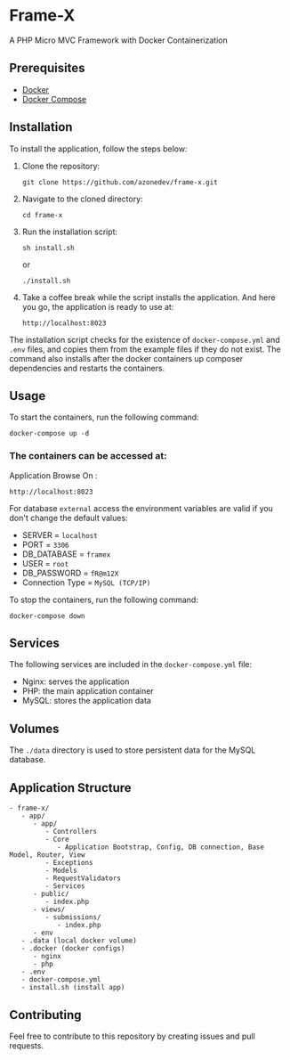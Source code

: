 # Frame-X

A PHP Micro MVC Framework with Docker Containerization

## Prerequisites

- [Docker](https://www.digitalocean.com/community/tutorials/how-to-install-and-use-docker-compose-on-ubuntu-20-04)
- [Docker Compose](https://www.digitalocean.com/community/tutorials/how-to-install-and-use-docker-compose-on-ubuntu-20-04)

## Installation

To install the application, follow the steps below:

1. Clone the repository:

   ```
   git clone https://github.com/azonedev/frame-x.git
   ```

2. Navigate to the cloned directory:

   ```
   cd frame-x
   ```

3. Run the installation script:

   ```
   sh install.sh
   ```
   or
   ```
   ./install.sh
   ```
4. Take a coffee break while the script installs the application. And here you go, the application is ready to use at:

   ```
   http://localhost:8023
   ```

The installation script checks for the existence of `docker-compose.yml` and `.env` files, and copies them from the example files if they do not exist. The command also installs after the docker containers up composer dependencies and restarts the containers.

## Usage

To start the containers, run the following command:

```
docker-compose up -d
```

### The containers can be accessed at:

Application Browse On : 
```
http://localhost:8023
```

For database `external` access the environment variables are valid if you don't change the default values:
  - SERVER = `localhost`
  - PORT = `3306`
  - DB_DATABASE = `framex`
  - USER = `root`
  - DB_PASSWORD = `fR@m12X`
  - Connection Type = `MySQL (TCP/IP)`

To stop the containers, run the following command:

```
docker-compose down
```

## Services

The following services are included in the `docker-compose.yml` file:

- Nginx: serves the  application
- PHP: the main application container
- MySQL: stores the application data

## Volumes

The `./data` directory is used to store persistent data for the MySQL database.

## Application Structure
```
- frame-x/
   - app/
      - app/
         - Controllers
         - Core
            - Application Bootstrap, Config, DB connection, Base Model, Router, View
         - Exceptions
         - Models
         - RequestValidators
         - Services
      - public/
         - index.php
      - views/
         - submissions/
            - index.php
      - env
   - .data (local docker volume)
   - .docker (docker configs)
      - nginx
      - php
   - .env
   - docker-compose.yml
   - install.sh (install app)
```
## Contributing

Feel free to contribute to this repository by creating issues and pull requests.

